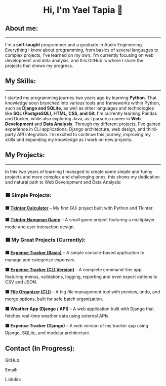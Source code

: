 # <h1 align="center"> Hi, I'm Yael Tapia 🖖 </h1>

## About me:  
---
I'm a **self-taught** programmer and a graduate in Audio Engineering. 
Everything I know about programming, from basics of several languages to complex projects, I've learned on my own. 
I'm currently focusing on web development and data analysis, and this GitHub is where I share the projects that shows my progress.

## My Skills: 
---
I started my programming journey two years ago by learning **Python**.
That knowledge soon branched into various tools and frameworks within Python, such as **Django and SQLite**, as well as other languages and technologies like **SQL (PostgreSQL), HTML, CSS, and Git**.
I'm currently learning Pandas and Docker, while also exploring Java, as I pursue a career in **Web Development** and **Data Analysis**.
Through my different projects, I've gained experience in CLI applications, Django architecture, web design, and third-party API integration.
I'm excited to continue this journey, improving my skills and expanding my knowledge as I work on new projects.

## My Projects:
---
In this two years of learning I managed to create some simple and funny projects and more complex and challenging ones, this shows my dedication and natural path to Web Development and Data Analysis:

### 🟦 Simple Projects: 

**🟦 [Tkinter Calculator](https://github.com/yberside42/Tkinter-Calculator)** – My first GUI project built with Python and Tkinter.

**🟦 [Tkinter Hangman Game](https://github.com/yberside42/Hangman-Game-with-Multiplayer-)** – A small game project featuring a multiplayer mode and user interaction design.

### 🟩 My Great Projects (Currently):

**🟩 [Expense Tracker (Basic)](https://github.com/yberside42/Expense-Tracker-Basic-)** – A simple console-based application to manage and categorize expenses.

**🟩 [Expense Tracker (CLI Version)](https://github.com/yberside42/Expense-Tracker-CLI-)** – A complete command-line app featuring menus, validations, logging, reporting and even export options to CSV and JSON.

**🟩 [File Organizer (CLI)](https://github.com/yberside42/File-Organizer-CLI)** – A big file management tool with preview, undo, and merge options, built for safe batch organization.

**🟩 Weather App (Django / API)** – A web application built with Django that fetches real-time weather data using external APIs.

**🟩 Expense Tracker (Django)** – A web version of my tracker app using Django, SQLite, and modular architecture.

## Contact (In Progress):
GitHub:

Email: 

Linkdin: 


<!--
**yberside42/yberside42** is a ✨ _special_ ✨ repository because its `README.md` (this file) appears on your GitHub profile.

Here are some ideas to get you started:

- 🔭 I’m currently working on ...
- 🌱 I’m currently learning ...
- 👯 I’m looking to collaborate on ...
- 🤔 I’m looking for help with ...
- 💬 Ask me about ...
- 📫 How to reach me: ...
- 😄 Pronouns: ...
- ⚡ Fun fact: ...
-->
